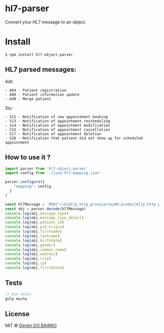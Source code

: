 # hl7-parser

Convert your HL7 message to an object.

# Install
```
$ npm install hl7-object-parser
```


## HL7 parsed messages:
Adt:
```
- A04 - Patient registration
- A08 - Patient information update
- A40 - Merge patient
```

Siu:
```
- S12 - Notification of new appointment booking
- S13 - Notification of appointment rescheduling
- S14 - Notification of appointment modification
- S15 - Notification of appointment cancellation
- S17 - Notification of appointment deletion
- S26 - Notification that patient did not show up for scheduled appointment
```


## How to use it ?
```js
import parser from 'hl7-object-parser'
import config from './json-hl7-mapping.json'

parser.configure({
    "mapping": config
  }
)

const hl7Message = `MSH|^~\&|mllp_http_proxy|proxy00-prodaz|mllp_http_proxypartenaire|proxy00-prodpartenaire|20160923155836||ADT^A04|154779|P|2.5.1|||||FRA|UTF-8\rEVN|ADT^A04|20160923155836\rPID|||123456^^^ODS^PI||DO BAIRRO^Dimitri^^^^^L||19920506|M|Nom usuel||Avenue des Champs-Élysées^^Paris^^75000||0100000000^^^dimitri.dobairro@clicrdv.com~0200000000\rPV1||U`
const obj = parser.decode(hl7Message)
console.log(obj.message_type)
console.log(obj.message_type_detail)
console.log(obj.patient_id)
console.log(obj.pid_origin)
console.log(obj.firstname)
console.log(obj.lastname)
console.log(obj.birthdate)
console.log(obj.gender)
console.log(obj.common_name)
console.log(obj.address)
console.log(obj.city)
console.log(obj.cp)
console.log(obj.firstphone)
```

## Tests
```js
// Run tests
gulp mocha
```

## License
MIT © [Dimitri DO BAIRRO](https://dimsolution.com)
